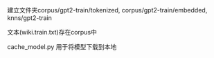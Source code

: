 建立文件夹corpus/gpt2-train/tokenized, corpus/gpt2-train/embedded, knns/gpt2-train


文本(wiki.train.txt)存在corpus中


cache_model.py 用于将模型下载到本地
